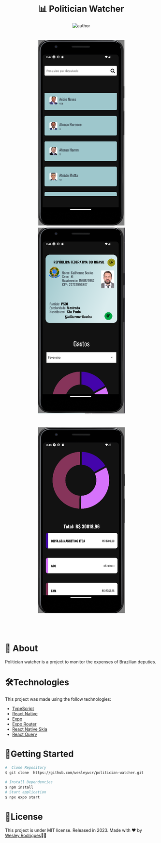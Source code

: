 <h1 align="center"> <strong>📊 Politician Watcher</strong></h1>

<p align="center">
<img alt="author" src="https://img.shields.io/static/v1?label=WesleyRodrigues&message=Author&color=240b36&labelColor=000000">

</p>
<h1 align="center"  justify-content="space-between">
 <img alt="" title="" src=".github/home.png" />
 <img alt="" title="" src=".github/screen01.png"  />
</h1>
<h1 align="center">
 <img alt="" title="" src=".github/screen02.png"  />
</h1>

<br />

<br />

# 📕 About

Politician watcher is a project to monitor the expenses of Brazilian deputies.
</br>

# 🛠️Technologies

This project was made using the follow technologies:

- [TypeScript](https://www.typescriptlang.org/)
- [React Native](https://reactnative.dev/)
- [Expo](https://expo.dev/)
- [Expo Router](https://expo.github.io/router/docs)
- [React Native Skia](https://shopify.github.io/react-native-skia/)
- [React Query](https://tanstack.com/query/v3/)

# 🏃Getting Started

```sh
#  Clone Repository
$ git clone  https://github.com/wesleywcr/politician-watcher.git
```

```sh
# Install Dependencies
$ npm install
# Start application
$ npx expo start
```

# 📝License
This project is under MIT license.
Released in 2023.
Made with ❤️ by [Wesley Rodrigues](https://github.com/wesleywcr)🤙👊
